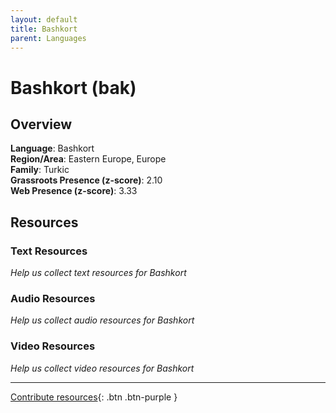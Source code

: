 ```yaml
---
layout: default
title: Bashkort
parent: Languages
---
```


# Bashkort (bak)

## Overview

**Language**: Bashkort  
**Region/Area**: Eastern Europe, Europe  
**Family**: Turkic  
**Grassroots Presence (z-score)**: 2.10  
**Web Presence (z-score)**: 3.33  

## Resources

### Text Resources
*Help us collect text resources for Bashkort*

### Audio Resources
*Help us collect audio resources for Bashkort*

### Video Resources
*Help us collect video resources for Bashkort*

---

[Contribute resources](https://forms.office.com/e/1SfLJx3u1r){: .btn .btn-purple }
